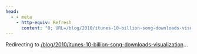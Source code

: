 ```yaml
---
head:
  - - meta
    - http-equiv: Refresh
      content: "0; URL=/blog/2010/itunes-10-billion-song-downloads-visualization"
---
```


Redirecting to <a href="/blog/2010/itunes-10-billion-song-downloads-visualization">/blog/2010/itunes-10-billion-song-downloads-visualization</a>…